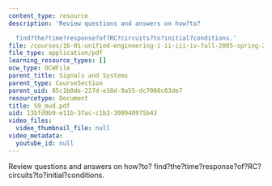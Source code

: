 ```yaml
---
content_type: resource
description: 'Review questions and answers on how?to?

  find?the?time?response?of?RC?circuits?to?initial?conditions.'
file: /courses/16-01-unified-engineering-i-ii-iii-iv-fall-2005-spring-2006/13bfd9b9e11b3facc1b3300940975b43_S9_mud.pdf
file_type: application/pdf
learning_resource_types: []
ocw_type: OCWFile
parent_title: Signals and Systems
parent_type: CourseSection
parent_uid: 85c1b0de-227d-e38d-9a55-dc7008c03de7
resourcetype: Document
title: S9_mud.pdf
uid: 13bfd9b9-e11b-3fac-c1b3-300940975b43
video_files:
  video_thumbnail_file: null
video_metadata:
  youtube_id: null
---
```

Review questions and answers on how?to?
find?the?time?response?of?RC?circuits?to?initial?conditions.

